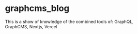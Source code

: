 # graphcms_blog
This is a show of knowledge of the combined tools of: GraphQL, GraphCMS, Nextjs, Vercel
